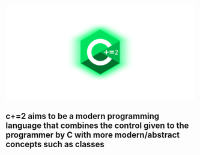 ![Image](https://github.com/DefinitelyNotAGirl/c-2/blob/main/media/githubReadmeTop.svg)

## c+=2 aims to be a modern programming language that combines the control given to the programmer by C with more modern/abstract concepts such as classes
